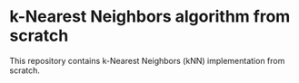# k-Nearest Neighbors algorithm from scratch
This repository contains k-Nearest Neighbors (kNN) implementation from scratch.